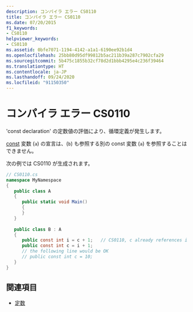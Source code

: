 ```yaml
---
description: コンパイラ エラー CS0110
title: コンパイラ エラー CS0110
ms.date: 07/20/2015
f1_keywords:
- CS0110
helpviewer_keywords:
- CS0110
ms.assetid: 0bfe7071-1194-4142-a1a1-6190ee92b1d4
ms.openlocfilehash: 25bb80d95df99812b5ac211b39a287c7902cfa29
ms.sourcegitcommit: 5b475c1855b32cf78d2d1bbb4295e4c236f39464
ms.translationtype: HT
ms.contentlocale: ja-JP
ms.lasthandoff: 09/24/2020
ms.locfileid: "91150350"
---
```

# <a name="compiler-error-cs0110"></a>コンパイラ エラー CS0110

'const declaration' の定数値の評価により、循環定義が発生します。  
  
 [const](../language-reference/keywords/const.md) 変数 (`a`) の宣言は、(`b`) も参照する別の const 変数 (`a`) を参照することはできません。  
  
 次の例では CS0110 が生成されます。  
  
```csharp  
// CS0110.cs  
namespace MyNamespace  
{  
   public class A  
   {  
      public static void Main()  
      {  
      }  
   }  
  
   public class B : A  
   {  
      public const int i = c + 1;   // CS0110, c already references i  
      public const int c = i + 1;  
      // the following line would be OK  
      // public const int c = 10;  
   }  
}  
```  
  
## <a name="see-also"></a>関連項目

- [定数](../programming-guide/classes-and-structs/constants.md)
